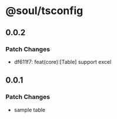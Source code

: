 # @soul/tsconfig

## 0.0.2

### Patch Changes

- df611f7: feat(core):[Table] support excel

## 0.0.1

### Patch Changes

- sample table
